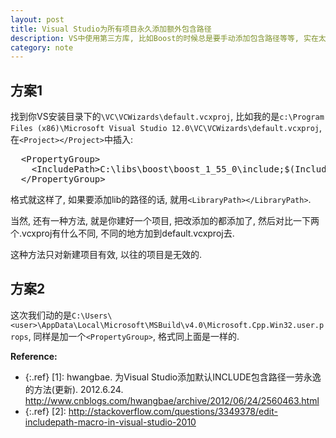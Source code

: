 ```yaml
---
layout: post
title: Visual Studio为所有项目永久添加额外包含路径
description: VS中使用第三方库, 比如Boost的时候总是要手动添加包含路径等等, 实在太不智能了, 于是上网找了个方法, 挺好用的, 便记下来  
category: note
---
```


## 方案1 ##

找到你VS安装目录下的`\VC\VCWizards\default.vcxproj`, 比如我的是`c:\Program Files (x86)\Microsoft Visual Studio 12.0\VC\VCWizards\default.vcxproj`, 在`<Project></Project>`中插入:
<pre>
  &lt;PropertyGroup&gt;
    &lt;IncludePath&gt;C:\libs\boost\boost_1_55_0\include;$(IncludePath)&lt;/IncludePath&gt;
  &lt;/PropertyGroup&gt;
</pre>
格式就这样了, 如果要添加lib的路径的话, 就用`<LibraryPath></LibraryPath>`.

当然, 还有一种方法, 就是你建好一个项目, 把改添加的都添加了, 然后对比一下两个.vcxproj有什么不同, 不同的地方加到default.vcxproj去.

这种方法只对新建项目有效, 以往的项目是无效的.

## 方案2 ##

这次我们动的是`C:\Users\<user>\AppData\Local\Microsoft\MSBuild\v4.0\Microsoft.Cpp.Win32.user.props`, 同样是加一个`<PropertyGroup>`, 格式同上面是一样的.

**Reference:**  

* {:.ref} \[1]: hwangbae. 为Visual Studio添加默认INCLUDE包含路径一劳永逸的方法(更新). 2012.6.24. http://www.cnblogs.com/hwangbae/archive/2012/06/24/2560463.html  
* {:.ref} \[2]: http://stackoverflow.com/questions/3349378/edit-includepath-macro-in-visual-studio-2010
